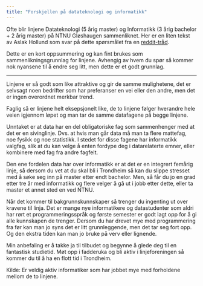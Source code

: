 ```yaml
---
title: "Forskjellen på datateknologi og informatikk"
---
```


Ofte blir linjene Datateknologi (5 årig master) og Informatikk (3 årig bachelor + 2 årig master) på NTNU Gløshaugen sammenliknet. Her er en liten tekst av Aslak Hollund som svar på dette spørsmålet fra en [reddit-tråd](https://www.reddit.com/r/ntnu/comments/cepyiq/bachelor_informatikk_kontra_master_datateknologi/eu4adz5/).

Dette er en kort oppsummering og kan fint brukes som sammenlikningsgrunnlag for linjene. Avhengig av hvem du spør så kommer nok nyansene til å endre seg litt, men dette er et godt grunnlag.

---

Linjene er så godt som like attraktive og gir de samme mulighetene, det er selvsagt noen bedrifter som har preferanser en vei eller den andre, men det er ingen overordnet merkbar trend.

Faglig så er linjene helt eksepsjonelt like, de to linjene følger hverandre hele veien igjennom løpet og man tar de samme datafagene på begge linjene.

Unntaket er at data har en del obligatoriske fag som sammenhenger med at det er en sivinglinje. Dvs. at hvis man går data må man ta flere mattefag, noe fysikk og noe statistikk. I stedet for disse fagene har informatikk valgfag, slik at du kan velge å enten fordype deg i datarelaterte emner, eller kombinere med fag fra andre fagfelt.

Den ene fordelen data har over informatikk er at det er en integrert femårig linje, så dersom du vet at du skal bli i Trondheim så kan du slippe stresset med å søke seg inn på master etter endt bachelor. Men, så får du jo en grad etter tre år med informatikk og flere velger å gå ut i jobb etter dette, eller ta master et annet sted en ved NTNU.

Når det kommer til bakgrunnskunnskaper så trenger du ingenting ut over kravene til linja. Det er mange nye informatikere og datastudenter som aldri har rørt et programmeringsspråk og første semester er godt lagt opp for å gi alle kunnskapen de trenger. Dersom du har drevet mye med programmering fra før kan man jo syns det er litt grunnleggende, men det tar seg fort opp. Og den ekstra tiden kan man jo bruke på verv eller lignende.

Min anbefaling er å takke ja til tilbudet og begynne å glede deg til en fantastisk studietid. Møt opp i fadderuka og bli aktiv i linjeforeningen så kommer du til å ha en flott tid i Trondheim.

Kilde: Er veldig aktiv informatiker som har jobbet mye med forholdene mellom de to linjene.